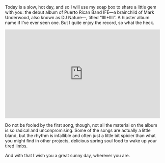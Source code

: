 Today is a slow, hot day, and so I will use my soap box to share
a little gem with you: the debut album of Puerto Rican Band ÌFÉ—a
brainchild of Mark Underwood, also known as DJ Nature—, titled
“IIII+IIII”. A hipster album name if I've ever seen one. But I
quite enjoy the record, so what the heck.

<iframe src="https://www.npr.org/player/embed/520995327/520999948" width="100%" height="290" frameborder="0" scrolling="no" title="NPR embedded audio player"></iframe>

Do not be fooled by the first song, though, not all the material on the
album is so radical and unconpromising. Some of the songs are actually
a little bland, but the rhythm is infallible and often just a little
bit spicier than what you might find in other projects, delicious spring
soul food to wake up your tired limbs.

And with that I wish you a great sunny day, wherever you are.
